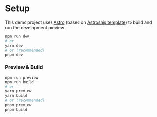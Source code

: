 # Setup

This demo project uses [Astro](astro.dev) (based on [Astroship template](https://github.com/surjithctly/astroship)) to build and run the development preview 

```bash
npm run dev
# or
yarn dev
# or (recommended)
pnpm dev
```

### Preview & Build

```bash
npm run preview
npm run build
# or
yarn preview
yarn build
# or (recommended)
pnpm preview
pnpm build
```
